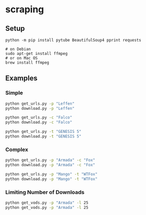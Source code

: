 # scraping

## Setup

```
python -m pip install pytube BeautifulSoup4 pprint requests

# on Debian
sudo apt-get install ffmpeg
# or on Mac OS
brew install ffmpeg
```

## Examples

### Simple
```sh
python get_urls.py -p "Leffen"
python download.py -p "Leffen"

python get_urls.py -c "Falco"
python download.py -c "Falco"

python get_urls.py -t "GENESIS 5"
python download.py -t "GENESIS 5"
```

### Complex
```sh
python get_urls.py -p "Armada" -c "Fox"
python download.py -p "Armada" -c "Fox"

python get_urls.py -p "Mango" -t "WTFox"
python download.py -p "Mango" -t "WTFox"
```

### Limiting Number of Downloads
```sh
python get_vods.py -p "Armada" -l 25
python get_vods.py -p "Armada" -l 25
```
